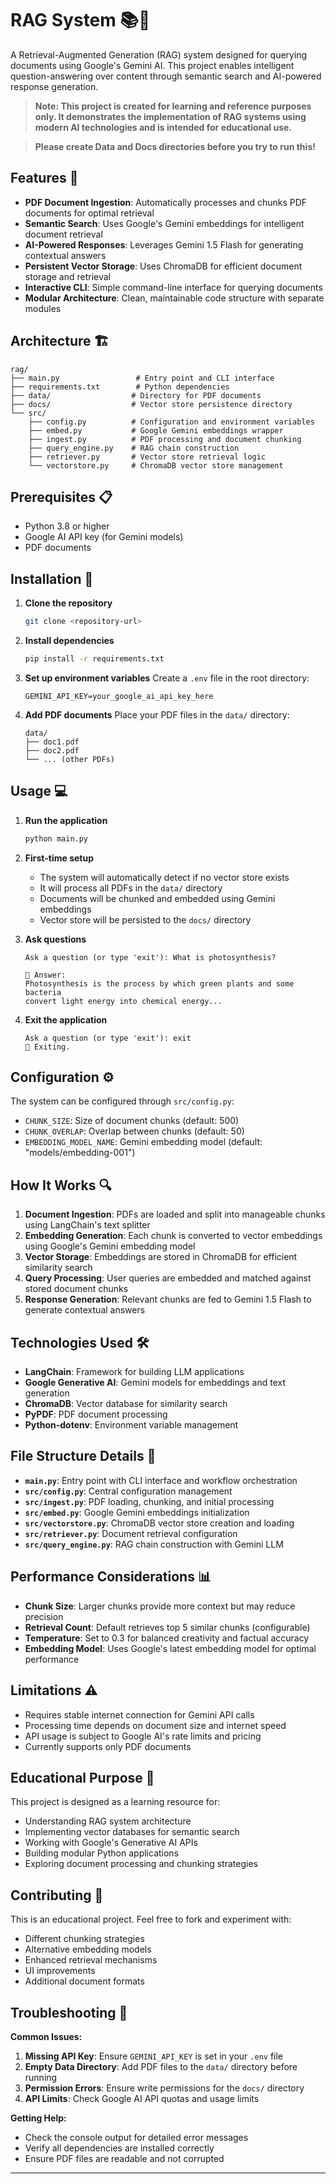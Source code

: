 # RAG System 📚🤖

A Retrieval-Augmented Generation (RAG) system designed for querying documents using Google's Gemini AI. This project enables intelligent question-answering over content through semantic search and AI-powered response generation.

> **Note: This project is created for learning and reference purposes only. It demonstrates the implementation of RAG systems using modern AI technologies and is intended for educational use.**

> **Please create Data and Docs directories before you try to run this!**

## Features 🌟

- **PDF Document Ingestion**: Automatically processes and chunks PDF documents for optimal retrieval
- **Semantic Search**: Uses Google's Gemini embeddings for intelligent document retrieval
- **AI-Powered Responses**: Leverages Gemini 1.5 Flash for generating contextual answers
- **Persistent Vector Storage**: Uses ChromaDB for efficient document storage and retrieval
- **Interactive CLI**: Simple command-line interface for querying documents
- **Modular Architecture**: Clean, maintainable code structure with separate modules

## Architecture 🏗️

```
rag/
├── main.py                 # Entry point and CLI interface
├── requirements.txt        # Python dependencies
├── data/                  # Directory for PDF documents
├── docs/                  # Vector store persistence directory
└── src/
    ├── config.py          # Configuration and environment variables
    ├── embed.py           # Google Gemini embeddings wrapper
    ├── ingest.py          # PDF processing and document chunking
    ├── query_engine.py    # RAG chain construction
    ├── retriever.py       # Vector store retrieval logic
    └── vectorstore.py     # ChromaDB vector store management
```

## Prerequisites 📋

- Python 3.8 or higher
- Google AI API key (for Gemini models)
- PDF documents

## Installation 🚀

1. **Clone the repository**
   ```bash
   git clone <repository-url>
   ```

2. **Install dependencies**
   ```bash
   pip install -r requirements.txt
   ```

3. **Set up environment variables**
   Create a `.env` file in the root directory:
   ```env
   GEMINI_API_KEY=your_google_ai_api_key_here
   ```

4. **Add PDF documents**
   Place your PDF files in the `data/` directory:
   ```
   data/
   ├── doc1.pdf
   ├── doc2.pdf
   └── ... (other PDFs)
   ```

## Usage 💻

1. **Run the application**
   ```bash
   python main.py
   ```

2. **First-time setup**
   - The system will automatically detect if no vector store exists
   - It will process all PDFs in the `data/` directory
   - Documents will be chunked and embedded using Gemini embeddings
   - Vector store will be persisted to the `docs/` directory

3. **Ask questions**
   ```
   Ask a question (or type 'exit'): What is photosynthesis?
   
   📘 Answer:
   Photosynthesis is the process by which green plants and some bacteria 
   convert light energy into chemical energy...
   ```

4. **Exit the application**
   ```
   Ask a question (or type 'exit'): exit
   👋 Exiting.
   ```

## Configuration ⚙️

The system can be configured through `src/config.py`:

- `CHUNK_SIZE`: Size of document chunks (default: 500)
- `CHUNK_OVERLAP`: Overlap between chunks (default: 50)
- `EMBEDDING_MODEL_NAME`: Gemini embedding model (default: "models/embedding-001")

## How It Works 🔍

1. **Document Ingestion**: PDFs are loaded and split into manageable chunks using LangChain's text splitter
2. **Embedding Generation**: Each chunk is converted to vector embeddings using Google's Gemini embedding model
3. **Vector Storage**: Embeddings are stored in ChromaDB for efficient similarity search
4. **Query Processing**: User queries are embedded and matched against stored document chunks
5. **Response Generation**: Relevant chunks are fed to Gemini 1.5 Flash to generate contextual answers

## Technologies Used 🛠️

- **LangChain**: Framework for building LLM applications
- **Google Generative AI**: Gemini models for embeddings and text generation
- **ChromaDB**: Vector database for similarity search
- **PyPDF**: PDF document processing
- **Python-dotenv**: Environment variable management

## File Structure Details 📁

- **`main.py`**: Entry point with CLI interface and workflow orchestration
- **`src/config.py`**: Central configuration management
- **`src/ingest.py`**: PDF loading, chunking, and initial processing
- **`src/embed.py`**: Google Gemini embeddings initialization
- **`src/vectorstore.py`**: ChromaDB vector store creation and loading
- **`src/retriever.py`**: Document retrieval configuration
- **`src/query_engine.py`**: RAG chain construction with Gemini LLM

## Performance Considerations 📊

- **Chunk Size**: Larger chunks provide more context but may reduce precision
- **Retrieval Count**: Default retrieves top 5 similar chunks (configurable)
- **Temperature**: Set to 0.3 for balanced creativity and factual accuracy
- **Embedding Model**: Uses Google's latest embedding model for optimal performance

## Limitations ⚠️

- Requires stable internet connection for Gemini API calls
- Processing time depends on document size and internet speed
- API usage is subject to Google AI's rate limits and pricing
- Currently supports only PDF documents

## Educational Purpose 📖

This project is designed as a learning resource for:
- Understanding RAG system architecture
- Implementing vector databases for semantic search
- Working with Google's Generative AI APIs
- Building modular Python applications
- Exploring document processing and chunking strategies

## Contributing 🤝

This is an educational project. Feel free to fork and experiment with:
- Different chunking strategies
- Alternative embedding models
- Enhanced retrieval mechanisms
- UI improvements
- Additional document formats

## Troubleshooting 🔧

**Common Issues:**

1. **Missing API Key**: Ensure `GEMINI_API_KEY` is set in your `.env` file
2. **Empty Data Directory**: Add PDF files to the `data/` directory before running
3. **Permission Errors**: Ensure write permissions for the `docs/` directory
4. **API Limits**: Check Google AI API quotas and usage limits

**Getting Help:**
- Check the console output for detailed error messages
- Verify all dependencies are installed correctly
- Ensure PDF files are readable and not corrupted

---
